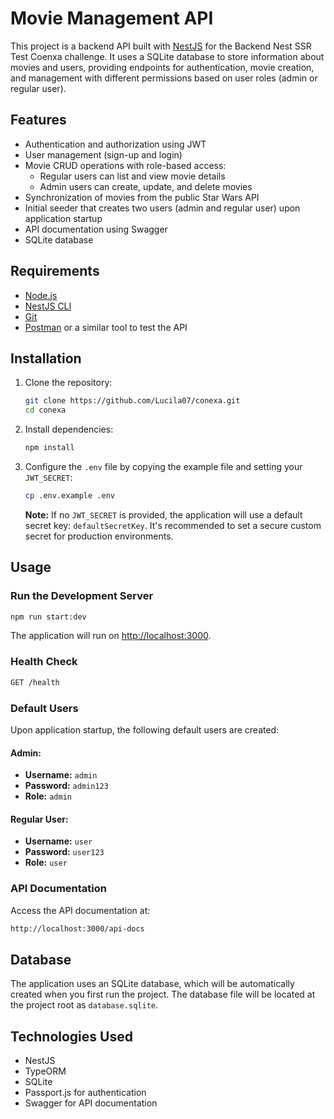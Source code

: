 # Movie Management API

This project is a backend API built with [NestJS](https://nestjs.com/) for the Backend Nest SSR Test Coenxa challenge.
It uses a SQLite database to store information about movies and users, providing endpoints for authentication, movie
creation, and management with different permissions based on user roles (admin or regular user).

## Features

- Authentication and authorization using JWT
- User management (sign-up and login)
- Movie CRUD operations with role-based access:
    - Regular users can list and view movie details
    - Admin users can create, update, and delete movies
- Synchronization of movies from the public Star Wars API
- Initial seeder that creates two users (admin and regular user) upon application startup
- API documentation using Swagger
- SQLite database

## Requirements

- [Node.js](https://nodejs.org/)
- [NestJS CLI](https://docs.nestjs.com/cli/overview)
- [Git](https://git-scm.com/)
- [Postman](https://www.postman.com/) or a similar tool to test the API

## Installation

1. Clone the repository:

   ```bash
   git clone https://github.com/Lucila07/conexa.git
   cd conexa
   ```

2. Install dependencies:

   ```bash
   npm install
   ```

3. Configure the `.env` file by copying the example file and setting your `JWT_SECRET`:

   ```bash
   cp .env.example .env
   ```

   **Note:** If no `JWT_SECRET` is provided, the application will use a default secret key: `defaultSecretKey`. It's
   recommended to set a secure custom secret for production environments.

## Usage

### Run the Development Server

```bash
npm run start:dev
```

The application will run on [http://localhost:3000](http://localhost:3000).

### Health Check

```bash
GET /health
```

### Default Users

Upon application startup, the following default users are created:

#### Admin:

- **Username:** `admin`
- **Password:** `admin123`
- **Role:** `admin`

#### Regular User:

- **Username:** `user`
- **Password:** `user123`
- **Role:** `user`

### API Documentation

Access the API documentation at:

```bash
http://localhost:3000/api-docs
```

## Database

The application uses an SQLite database, which will be automatically created when you first run the project. The
database file will be located at the project root as `database.sqlite`.

## Technologies Used

- NestJS
- TypeORM
- SQLite
- Passport.js for authentication
- Swagger for API documentation
